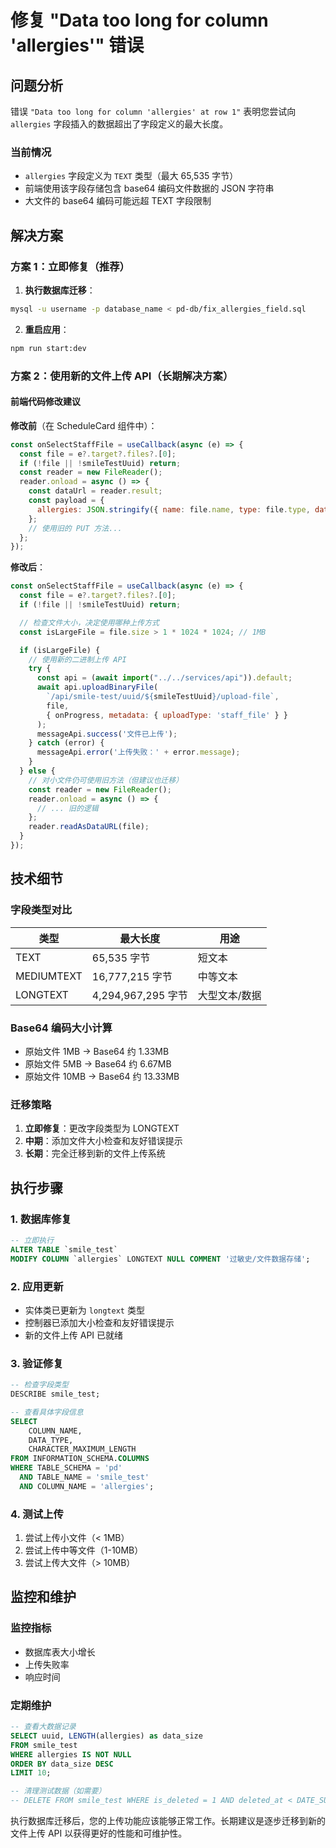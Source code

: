 # 修复 "Data too long for column 'allergies'" 错误

## 问题分析

错误 `"Data too long for column 'allergies' at row 1"` 表明您尝试向 `allergies` 字段插入的数据超出了字段定义的最大长度。

### 当前情况
- `allergies` 字段定义为 `TEXT` 类型（最大 65,535 字节）
- 前端使用该字段存储包含 base64 编码文件数据的 JSON 字符串
- 大文件的 base64 编码可能远超 TEXT 字段限制

## 解决方案

### 方案 1：立即修复（推荐）

1. **执行数据库迁移**：
```bash
mysql -u username -p database_name < pd-db/fix_allergies_field.sql
```

2. **重启应用**：
```bash
npm run start:dev
```

### 方案 2：使用新的文件上传 API（长期解决方案）

#### 前端代码修改建议

**修改前**（在 ScheduleCard 组件中）：
```javascript
const onSelectStaffFile = useCallback(async (e) => {
  const file = e?.target?.files?.[0];
  if (!file || !smileTestUuid) return;
  const reader = new FileReader();
  reader.onload = async () => {
    const dataUrl = reader.result;
    const payload = {
      allergies: JSON.stringify({ name: file.name, type: file.type, data: dataUrl }),
    };
    // 使用旧的 PUT 方法...
  };
});
```

**修改后**：
```javascript
const onSelectStaffFile = useCallback(async (e) => {
  const file = e?.target?.files?.[0];
  if (!file || !smileTestUuid) return;

  // 检查文件大小，决定使用哪种上传方式
  const isLargeFile = file.size > 1 * 1024 * 1024; // 1MB

  if (isLargeFile) {
    // 使用新的二进制上传 API
    try {
      const api = (await import("../../services/api")).default;
      await api.uploadBinaryFile(
        `/api/smile-test/uuid/${smileTestUuid}/upload-file`,
        file,
        { onProgress, metadata: { uploadType: 'staff_file' } }
      );
      messageApi.success('文件已上传');
    } catch (error) {
      messageApi.error('上传失败：' + error.message);
    }
  } else {
    // 对小文件仍可使用旧方法（但建议也迁移）
    const reader = new FileReader();
    reader.onload = async () => {
      // ... 旧的逻辑
    };
    reader.readAsDataURL(file);
  }
});
```

## 技术细节

### 字段类型对比

| 类型 | 最大长度 | 用途 |
|------|----------|------|
| TEXT | 65,535 字节 | 短文本 |
| MEDIUMTEXT | 16,777,215 字节 | 中等文本 |
| LONGTEXT | 4,294,967,295 字节 | 大型文本/数据 |

### Base64 编码大小计算

- 原始文件 1MB → Base64 约 1.33MB
- 原始文件 5MB → Base64 约 6.67MB
- 原始文件 10MB → Base64 约 13.33MB

### 迁移策略

1. **立即修复**：更改字段类型为 LONGTEXT
2. **中期**：添加文件大小检查和友好错误提示
3. **长期**：完全迁移到新的文件上传系统

## 执行步骤

### 1. 数据库修复
```sql
-- 立即执行
ALTER TABLE `smile_test` 
MODIFY COLUMN `allergies` LONGTEXT NULL COMMENT '过敏史/文件数据存储';
```

### 2. 应用更新
- 实体类已更新为 `longtext` 类型
- 控制器已添加大小检查和友好错误提示
- 新的文件上传 API 已就绪

### 3. 验证修复
```sql
-- 检查字段类型
DESCRIBE smile_test;

-- 查看具体字段信息
SELECT 
    COLUMN_NAME,
    DATA_TYPE,
    CHARACTER_MAXIMUM_LENGTH
FROM INFORMATION_SCHEMA.COLUMNS 
WHERE TABLE_SCHEMA = 'pd' 
  AND TABLE_NAME = 'smile_test' 
  AND COLUMN_NAME = 'allergies';
```

### 4. 测试上传
1. 尝试上传小文件（< 1MB）
2. 尝试上传中等文件（1-10MB）
3. 尝试上传大文件（> 10MB）

## 监控和维护

### 监控指标
- 数据库表大小增长
- 上传失败率
- 响应时间

### 定期维护
```sql
-- 查看大数据记录
SELECT uuid, LENGTH(allergies) as data_size 
FROM smile_test 
WHERE allergies IS NOT NULL 
ORDER BY data_size DESC 
LIMIT 10;

-- 清理测试数据（如需要）
-- DELETE FROM smile_test WHERE is_deleted = 1 AND deleted_at < DATE_SUB(NOW(), INTERVAL 30 DAY);
```

执行数据库迁移后，您的上传功能应该能够正常工作。长期建议是逐步迁移到新的文件上传 API 以获得更好的性能和可维护性。